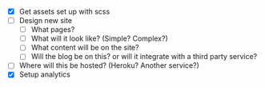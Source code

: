 - [x] Get assets set up with scss
- [ ] Design new site
  - [ ] What pages?
  - [ ] What will it look like? (Simple? Complex?)
  - [ ] What content will be on the site?
  - [ ] Will the blog be on this? or will it integrate with a third party service?
- [ ] Where will this be hosted? (Heroku? Another service?)
- [x] Setup analytics
